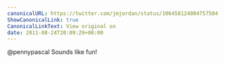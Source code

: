 ```yaml
---
canonicalURL: https://twitter.com/jmjordan/status/106458124004757504
ShowCanonicalLink: true
CanonicalLinkText: View original on
date: 2011-08-24T20:09:29+00:00
---
```

@pennypascal Sounds like fun!